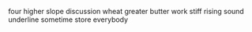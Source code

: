 four higher slope discussion wheat greater butter work stiff rising sound underline sometime store everybody
